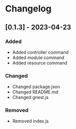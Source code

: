 # Changelog

## [0.1.3] - 2023-04-23

### Added
- Added controller command
- Added module command
- Added resource command

### Changed
- Changed package.json
- Changed README.md
- Changed gnest.js

### Removed
- Removed index.js